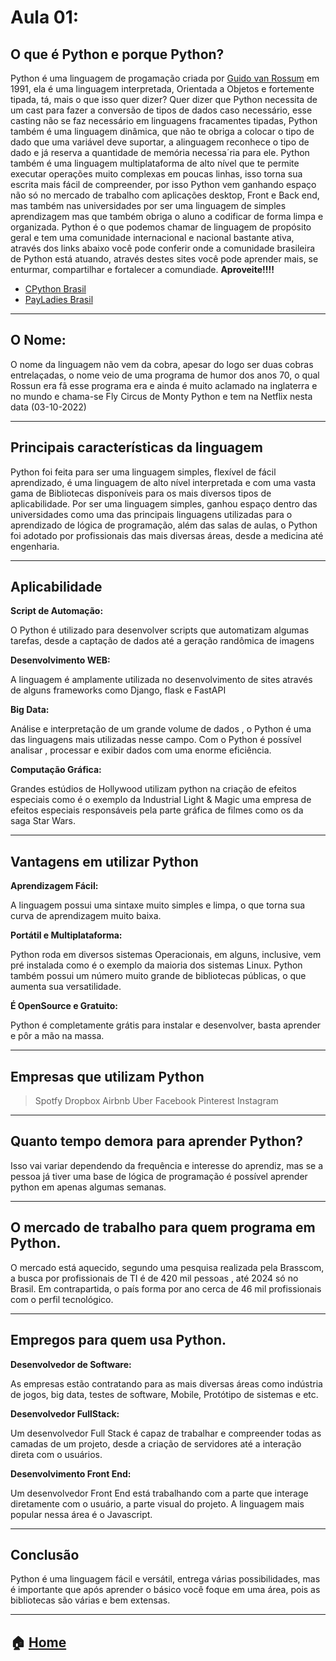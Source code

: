 # Aula 01:
## O que é Python e porque Python?
Python é uma linguagem de progamação criada por [Guido van Rossum](https://pt.wikipedia.org/wiki/Guido_van_Rossum) em 1991, ela é uma linguagem interpretada, Orientada a Objetos e fortemente tipada, tá,  mais o que isso quer dizer? Quer dizer que Python necessita de um cast para fazer a conversão de tipos de dados caso necessário, esse casting não se faz necessário em linguagens fracamentes tipadas, Python também  é uma linguagem dinâmica, que não te obriga a colocar o tipo de dado que uma variável deve suportar, a alinguagem reconhece o tipo de dado e já reserva a quantidade de memória necessa´ria para ele.  Python também é uma linguagem multiplataforma de alto nível que te permite executar operações muito complexas em poucas linhas, isso torna sua escrita mais fácil de compreender, por isso Python vem ganhando espaço não só no mercado de trabalho com aplicações desktop, Front e Back end, mas também nas universidades por ser uma linguagem de simples aprendizagem mas que também obriga o aluno a codificar de forma limpa e organizada. Python é o que podemos chamar de linguagem de propósito geral e tem uma comunidade internacional e nacional bastante ativa, através dos links abaixo você pode conferir  onde a comunidade brasileira de Python está atuando, através destes sites você pode aprender mais, se enturmar, compartilhar e fortalecer a comundiade. **Aproveite!!!!**

 * [CPython Brasil ](https://python.org.br/)
 * [PayLadies Brasil](https://brasil.pyladies.com/)
 
 ---
 
## O Nome:


O nome da linguagem não vem da cobra, apesar do logo ser duas cobras entrelaçadas, o nome veio de uma programa de humor dos anos 70, o qual Rossun era fã esse programa era e ainda é muito aclamado na inglaterra e no mundo e chama-se Fly Circus de Monty Python e tem na Netflix nesta data (03-10-2022)

---

## Principais características da linguagem

Python foi feita para ser uma linguagem simples, flexível de fácil aprendizado, é uma linguagem de alto nível interpretada e com uma vasta gama de Bibliotecas disponíveis para os mais diversos tipos de aplicabilidade. Por ser uma linguagem simples, ganhou espaço dentro das universidades como uma das principais linguagens utilizadas para o aprendizado de lógica de programação, além das salas de aulas, o Python foi adotado por profissionais das mais diversas áreas, desde a medicina até engenharia.

---

## Aplicabilidade

**Script de Automação:**

O Python é utilizado para desenvolver scripts que automatizam algumas tarefas, desde a captação de dados até a geração randômica de  imagens

**Desenvolvimento WEB:**

A linguagem é amplamente utilizada no desenvolvimento de sites através de alguns frameworks como Django, flask e FastAPI

**Big Data:**

Análise e interpretação de um grande volume de dados , o Python é uma das linguagens mais utilizadas nesse campo. Com o Python é possível analisar , processar e exibir dados com uma enorme eficiência.

**Computação Gráfica:**

Grandes estúdios de Hollywood utilizam python na criação de efeitos especiais como é o exemplo da Industrial Light & Magic  uma empresa de efeitos especiais responsáveis pela parte gráfica de filmes como os da saga Star Wars.

---

## Vantagens em utilizar Python

**Aprendizagem Fácil:**

A linguagem possui uma sintaxe muito simples e limpa, o que torna sua curva de aprendizagem muito baixa.

**Portátil e Multiplataforma:**

Python roda em diversos sistemas Operacionais, em alguns, inclusive, vem pré instalada como é o exemplo da maioria dos sistemas Linux. Python também possui um número muito grande de bibliotecas públicas, o que aumenta sua versatilidade.

**É OpenSource e Gratuito:**

Python é completamente grátis para instalar e desenvolver, basta aprender e pôr a mão na massa. 

---

## Empresas que utilizam Python

>Spotfy
>Dropbox
>Airbnb
>Uber
>Facebook
>Pinterest
>Instagram

---

## Quanto tempo demora para aprender Python?

Isso vai variar dependendo da frequência e interesse do aprendiz, mas se a pessoa já tiver uma base de lógica de programação é possível aprender python em apenas algumas semanas.

---

## O mercado de trabalho para quem programa em Python.

O mercado está aquecido, segundo uma pesquisa realizada pela Brasscom, a busca por profissionais de TI é de 420 mil pessoas , até ́2024 só no Brasil. Em contrapartida, o país forma por ano cerca de 46 mil profissionais com o perfil tecnológico. 

---

## Empregos para quem usa Python.

**Desenvolvedor de Software:**

As empresas estão contratando para as mais diversas áreas como indústria de jogos, big data, testes de software, Mobile, Protótipo de sistemas e etc.

**Desenvolvedor FullStack:**

Um desenvolvedor Full Stack é capaz de trabalhar e compreender todas as camadas de um projeto, desde a criação de servidores até a interação direta com o usuários.

**Desenvolvimento Front End:**

Um desenvolvedor Front End está trabalhando com a parte que interage diretamente com o usuário, a parte visual do projeto.   A linguagem mais popular nessa área é o  Javascript.

---

## Conclusão

Python é uma linguagem fácil e versátil, entrega várias possibilidades, mas é importante que após aprender o básico você foque em uma área, pois as bibliotecas são várias e bem extensas. 

---
:house: [Home](https://github.com/Evaldo-comp/Python-Mombaca)
---
